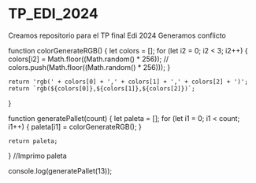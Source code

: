 # TP_EDI_2024

Creamos repositorio para el TP final Edi 2024
Generamos conflicto


function colorGenerateRGB() {
    let colors = [];
    for (let i2 = 0; i2 < 3; i2++) {
        colors[i2] = Math.floor((Math.random() * 256));
        // colors.push(Math.floor((Math.random() * 256)));
    }

    return 'rgb(' + colors[0] + ',' + colors[1] + ',' + colors[2] + ')';
    return `rgb(${colors[0]},${colors[1]},${colors[2]})`;
}

function generatePallet(count) {
    let paleta = [];
    for (let i1 = 0; i1 < count; i1++) {
        paleta[i1] = colorGenerateRGB();
    }

    return paleta;
}
//Imprimo paleta

console.log(generatePallet(13));
